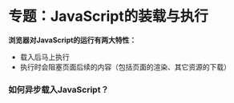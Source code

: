 # 专题：JavaScript的装载与执行

**浏览器对JavaScript的运行有两大特性：**

* 载入后马上执行
* 执行时会阻塞页面后续的内容（包括页面的渲染、其它资源的下载）

### 如何异步载入JavaScript？

